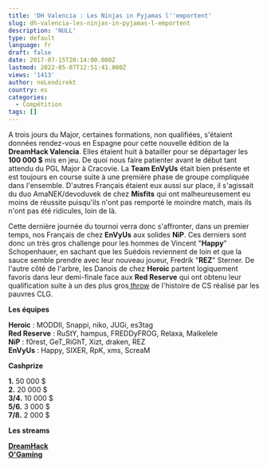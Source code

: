 ```yaml
---
title: 'DH Valencia : Les Ninjas in Pyjamas l''emportent'
slug: dh-valencia-les-ninjas-in-pyjamas-l-emportent
description: 'NULL'
type: default
language: fr
draft: false
date: 2017-07-15T20:14:00.000Z
lastmod: 2022-05-07T12:51:41.000Z
views: '1413'
author: neLendirekt
country: es
categories:
  - Compétition
tags: []
---
```

A trois jours du Major, certaines formations, non qualifiées, s'étaient données rendez-vous en Espagne pour cette nouvelle édition de la **DreamHack Valencia**. Elles étaient huit à batailler pour se départager les **100 000 $** mis en jeu. De quoi nous faire patienter avant le début tant attendu du PGL Major à Cracovie. La **Team EnVyUs** était bien présente et est toujours en course suite à une première phase de groupe compliquée dans l'ensemble. D'autres Français étaient eux aussi sur place, il s'agissait du duo AmaNEK/devoduvek de chez **Misfits** qui ont malheureusement eu moins de réussite puisqu'ils n'ont pas remporté le moindre match, mais ils n'ont pas été ridicules, loin de là.

Cette dernière journée du tournoi verra donc s'affronter, dans un premier temps, nos Français de chez **EnVyUs** aux solides **NiP**. Ces derniers sont donc un très gros challenge pour les hommes de Vincent "**Happy**" Schopenhauer, en sachant que les Suédois reviennent de loin et que la sauce semble prendre avec leur nouveau joueur, Fredrik "**REZ**" Sterner. De l'autre côté de l'arbre, les Danois de chez **Heroic** partent logiquement favoris dans leur demi-finale face aux **Red Reserve** qui ont obtenu leur qualification suite à un des plus gros[ throw](https://twitter.com/flickshot%5Ffr/status/885995830393671685) de l'histoire de CS réalisé par les pauvres CLG.

**Les équipes** 

**Heroic** : MODDII, Snappi, niko, JUGi, es3tag  
**Red Reserve** : RuStY, hampus, FREDDyFROG, Relaxa, Maikelele  
**NiP** : f0rest, GeT\_RiGhT, Xizt, draken, REZ  
**EnVyUs** : Happy, SIXER, RpK, xms, ScreaM

**Cashprize** 

**1.** 50 000 $  
**2.** 20 000 $  
**3/4.** 10 000 $  
**5/6.** 3 000 $  
**7/8.** 2 000 $

**Les streams**

**[DreamHack](https://www.twitch.tv/dreamhackcs)**  
**[O'Gaming](https://www.twitch.tv/ogamingcs)**
